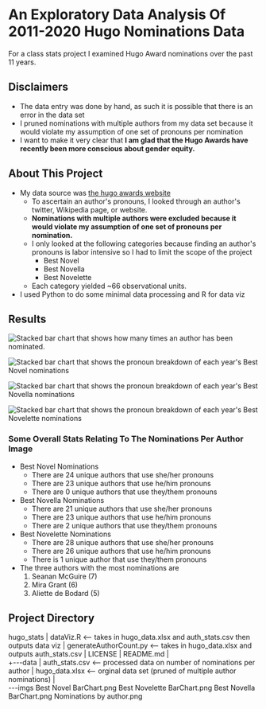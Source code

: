 # An Exploratory Data Analysis Of 2011-2020 Hugo Nominations Data  

For a class stats project I examined Hugo Award nominations over the past 11 years.

## Disclaimers
- The data entry was done by hand, as such it is possible that there is an error in the data set
- I pruned nominations with multiple authors from my data set because it would violate my assumption of one set of pronouns per nomination
- I want to make it very clear that **I am glad that the Hugo Awards have recently been more conscious about gender equity.** 

## About This Project 
- My data source was [the hugo awards website](http://www.thehugoawards.org/hugo-history/)
    - To ascertain an author's pronouns, I looked through an author's twitter, Wikipedia page, or website. 
    - **Nominations with multiple authors were excluded because it would violate my assumption of one set of pronouns per nomination.**
    - I only looked at the following categories because finding an author's pronouns is labor intensive so I had to limit the scope of the project 
        - Best Novel
        - Best Novella
        - Best Novelette
    - Each category yielded ~66 observational units.
- I used Python to do some minimal data processing and R for data viz

## Results 

![Stacked bar chart that shows how many times an author has been nominated.](https://github.com/JakeC007/hugo_stats/blob/master/imgs/Nominations%20by%20author.png)

![Stacked bar chart that shows the pronoun breakdown of each year's Best Novel nominations](https://github.com/JakeC007/hugo_stats/blob/master/imgs/Best%20Novel%20BarChart.png)

![Stacked bar chart that shows the pronoun breakdown of each year's Best Novella nominations](https://github.com/JakeC007/hugo_stats/blob/master/imgs/Best%20Novella%20BarChart.png)

![Stacked bar chart that shows the pronoun breakdown of each year's Best Novelette nominations](https://github.com/JakeC007/hugo_stats/blob/master/imgs/Best%20Novelette%20BarChart.png)

### Some Overall Stats Relating To The Nominations Per Author Image
- Best Novel Nominations
    - There are 24 unique authors that use she/her pronouns
    - There are 23 unique authors that use he/him pronouns
    - There are 0 unique authors that use they/them pronouns
- Best Novella Nominations
    - There are 21 unique authors that use she/her pronouns
    - There are 23 unique authors that use he/him pronouns
    - There are 2 unique authors that use they/them pronouns
- Best Novelette Nominations
    - There are 28 unique authors that use she/her pronouns
    - There are 26 unique authors that use he/him pronouns
    - There is 1 unique author that use they/them pronouns
- The three authors with the most nominations are
    1. Seanan McGuire (7)
    2. Mira Grant (6)
    3. Aliette de Bodard (5)


## Project Directory 
hugo_stats
|   dataViz.R <-- takes in hugo_data.xlsx and auth_stats.csv then outputs data viz
|   generateAuthorCount.py <-- takes in hugo_data.xlsx and outputs auth_stats.csv
|   LICENSE
|   README.md
|   
+---data
|       auth_stats.csv <-- processed data on number of nominations per author
|       hugo_data.xlsx <-- orginal data set (pruned of multiple author nominations)
|       
\---imgs
        Best Novel BarChart.png
        Best Novelette BarChart.png
        Best Novella BarChart.png
        Nominations by author.png


